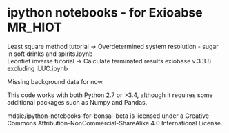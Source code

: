 # ipython notebooks - for Exioabse MR_HIOT

Least square method tutorial -> Overdetermined system resolution - sugar in soft drinks and spirits.ipynb  
Leontief inverse tutorial -> Calculate terminated results exiobase v.3.3.8 excluding iLUC.ipynb  

Missing background data for now.

This code works with both Python 2.7 or >3.4, although it requires some additional packages such as Numpy and Pandas.

mdsie/ipython-notebooks-for-bonsai-beta is licensed under a Creative Commons Attribution-NonCommercial-ShareAlike 4.0 International License.
